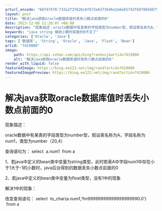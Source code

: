 ```yaml
---
arturl_encode: "68747470:733a2f2f626c6f672e6373646e2e6e65742f6878656875616e:672f61727469636c652f64657461696c732f37343139303830"
layout: post
title: "解决java获取oracle数据库值时丢失小数点前面的0"
date: 2023-12-08 11:20:07 +08:00
description: "现象描述：oracle数据中有某表的字段类型为number型，假设表名称为A，字段名称为num1，类"
keywords: "java string 接收小数时前面的0不见了"
categories: ['Oracle', 'Java']
tags: ['数据库', 'String', 'Oracle', 'Java', 'Float', 'Bean']
artid: "7419080"
image:
    path: https://api.vvhan.com/api/bing?rand=sj&artid=7419080
    alt: "解决java获取oracle数据库值时丢失小数点前面的0"
render_with_liquid: false
featuredImage: https://bing.ee123.net/img/rand?artid=7419080
featuredImagePreview: https://bing.ee123.net/img/rand?artid=7419080
---
```


# 解决java获取oracle数据库值时丢失小数点前面的0

现象描述：

oracle数据中有某表的字段类型为number型，假设表名称为A，字段名称为num1，类型为number（20,4）

查询语句为： select  a.num1  from a

1、若java中定义的bean类中变量为string类型，此时若表A中字段num1中存在小于1大于-1的小数时，java后台得到的数据丢失小数点前面的0

2、若java中定义的bean类中变量为float类型，没有1中的现象

解决1中的现象：

改变查询语句： select  to_char(a.num1,'fm99999999999999999990.0')  from a